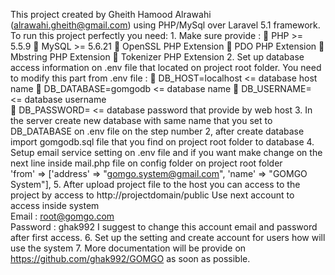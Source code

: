 
This project created by Gheith Hamood Alrawahi (alrawahi.gheith@gmail.com) using PHP/MySql over Laravel 5.1 framework. To run this project perfectly you need: 1. Make sure provide : 
 PHP >= 5.5.9  MySQL >= 5.6.21 
 OpenSSL PHP Extension 
 PDO PHP Extension 
 Mbstring PHP Extension 
 Tokenizer PHP Extension 
2. Set up database access information on .env file that located on project root folder. 
You need to modify this part from .env file : 
 DB_HOST=localhost   <= database host name 
 DB_DATABASE=gomgodb  <= database name 
 DB_USERNAME=  <= database username  
 DB_PASSWORD=  <= database password that provide by web host 
3. In the server create new database with same name that you set to DB_DATABASE on .env file on the step number 2, after create database import gomgodb.sql file that you find on project root folder to database 
4. Setup email service setting on .env file and if you want make change on the next line inside mail.php file on config folder on project root folder  
'from' => ['address' => "gomgo.system@gmail.com", 'name' => "GOMGO System"], 
5.  After upload project file to the host you can access to the project by access to http://projectdomain/public 
Use next account to access inside system  
Email : root@gomgo.com  
Password : ghak992 
I suggest to change this account email and password after first access. 
6. Set up the setting and create account for users how will use the system 7. More documentation will be provide on https://github.com/ghak992/GOMGO as soon as possible. 